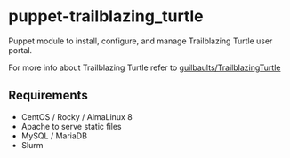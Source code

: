 # puppet-trailblazing_turtle

Puppet module to install, configure, and manage Trailblazing Turtle user portal.

For more info about Trailblazing Turtle refer to [guilbaults/TrailblazingTurtle](https://github.com/guilbaults/trailblazingturtle)

## Requirements

- CentOS /  Rocky / AlmaLinux 8
- Apache to serve static files
- MySQL / MariaDB
- Slurm
